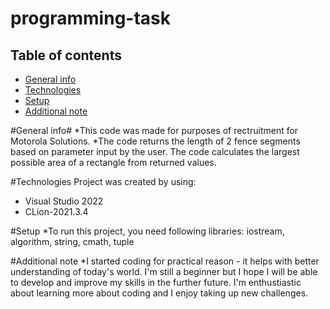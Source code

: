 # programming-task
## Table of contents
* [General info](#general-info)
* [Technologies](#technologies)
* [Setup](#setup)
* [Additional note](#additional-note)

#General info#
*This code was made for purposes of rectruitment for Motorola Solutions.
*The code returns the length of 2 fence segments based on parameter input by the user. The code calculates the largest possible area of a rectangle from returned values.

#Technologies
Project was created by using:
* Visual Studio 2022
* CLion-2021.3.4

#Setup
*To run this project, you need following libraries: iostream, algorithm, string, cmath, tuple
  
  #Additional note
  *I started coding for practical reason - it helps with better understanding of today's world. I'm still a beginner but I hope I will be able to develop and improve my skills  in the further future. I'm enthustiastic about learning more about coding and I enjoy taking up new challenges.
